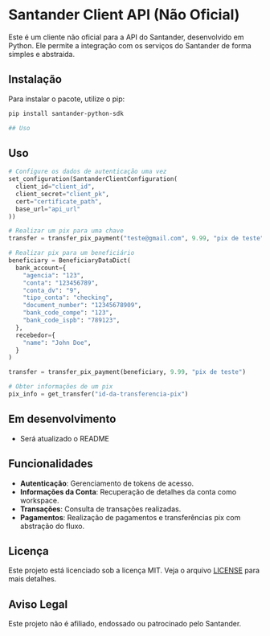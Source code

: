 # Santander Client API (Não Oficial)

Este é um cliente não oficial para a API do Santander, desenvolvido em Python. Ele permite a integração com os serviços do Santander de forma simples e abstraida.

## Instalação

Para instalar o pacote, utilize o pip:

```bash
pip install santander-python-sdk

## Uso
```
## Uso

```python
# Configure os dados de autenticação uma vez
set_configuration(SantanderClientConfiguration(
  client_id="client_id",
  client_secret="client_pk",
  cert="certificate_path",
  base_url="api_url"
))

# Realizar um pix para uma chave
transfer = transfer_pix_payment("teste@gmail.com", 9.99, "pix de teste")

# Realizar pix para um beneficiário
beneficiary = BeneficiaryDataDict(
  bank_account={
    "agencia": "123",
    "conta": "123456789",
    "conta_dv": "9",
    "tipo_conta": "checking",
    "document_number": "12345678909",
    "bank_code_compe": "123",
    "bank_code_ispb": "789123",
  },
  recebedor={
    "name": "John Doe",
  }
)

transfer = transfer_pix_payment(beneficiary, 9.99, "pix de teste")

# Obter informações de um pix
pix_info = get_transfer("id-da-transferencia-pix")
```

## Em desenvolvimento
 - Será atualizado o README

## Funcionalidades

- **Autenticação**: Gerenciamento de tokens de acesso.
- **Informações da Conta**: Recuperação de detalhes da conta como workspace.
- **Transações**: Consulta de transações realizadas.
- **Pagamentos**: Realização de pagamentos e transferências pix com abstração do fluxo.


## Licença

Este projeto está licenciado sob a licença MIT. Veja o arquivo [LICENSE](LICENSE) para mais detalhes.

## Aviso Legal

Este projeto não é afiliado, endossado ou patrocinado pelo Santander.